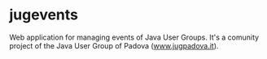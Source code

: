 # jugevents
Web application for managing events of Java User Groups. It's a comunity project of the Java User Group of Padova (www.jugpadova.it).

